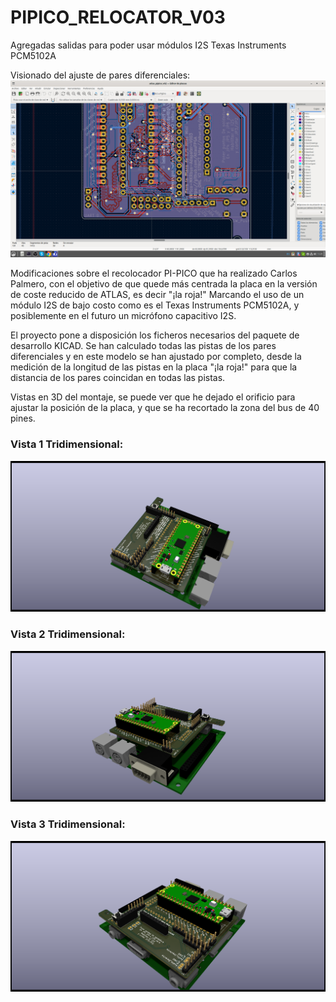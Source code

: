 # PIPICO_RELOCATOR_V03
Agregadas salidas para poder usar módulos I2S Texas Instruments PCM5102A

Visionado del ajuste de pares diferenciales:
![ajustar distancia pares diferenciales](https://github.com/AtlasFPGA/PIPICO_RELOCATOR_V03/blob/main/FOTOS/Captura%20de%20pantalla%20de%202023-09-21%2013-29-16.png)

Modificaciones sobre el recolocador PI-PICO que ha realizado Carlos Palmero, con el objetivo de que quede más centrada la placa en la versión de coste reducido de ATLAS, es decir "¡la roja!"
Marcando el uso de un módulo I2S de bajo costo como es el Texas Instruments PCM5102A, y posiblemente en el futuro un micrófono capacitivo I2S.

El proyecto pone a disposición los ficheros necesarios del paquete de desarrollo KICAD.
Se han calculado todas las pistas de los pares diferenciales y en este modelo se han ajustado por completo, desde la medición de la longitud de las pistas en la placa "¡la roja!" para que la distancia de los pares coincidan en todas las pistas.

Vistas en 3D del montaje, se puede ver que he dejado el orificio para ajustar la posición de la placa, y que se ha recortado la zona del bus de 40 pines.



### Vista 1 Tridimensional:
![Vista tridimensional 1](https://github.com/AtlasFPGA/PIPICO_RELOCATOR_V03/blob/main/FOTOS/VISTA3D-UNO-atlas_pipico_v03.png)


### Vista 2 Tridimensional:
![Vista tridimensional 2](https://github.com/AtlasFPGA/PIPICO_RELOCATOR_V03/blob/main/FOTOS/VISTA3D-DOS-atlas_pipico_v03.png)

### Vista 3 Tridimensional:
![Vista tridimensional 3](https://github.com/AtlasFPGA/PIPICO_RELOCATOR_V03/blob/main/FOTOS/VISTA3D-TRES-atlas_pipico_v03.png)

